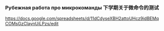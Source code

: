 ### Рубежная работа про микрокоманды 下学期关于微命令的测试
https://docs.google.com/spreadsheets/d/11dCdyseXBH2attoUHcz9idBEMqCOMsGzClaynUiLPzs/edit
